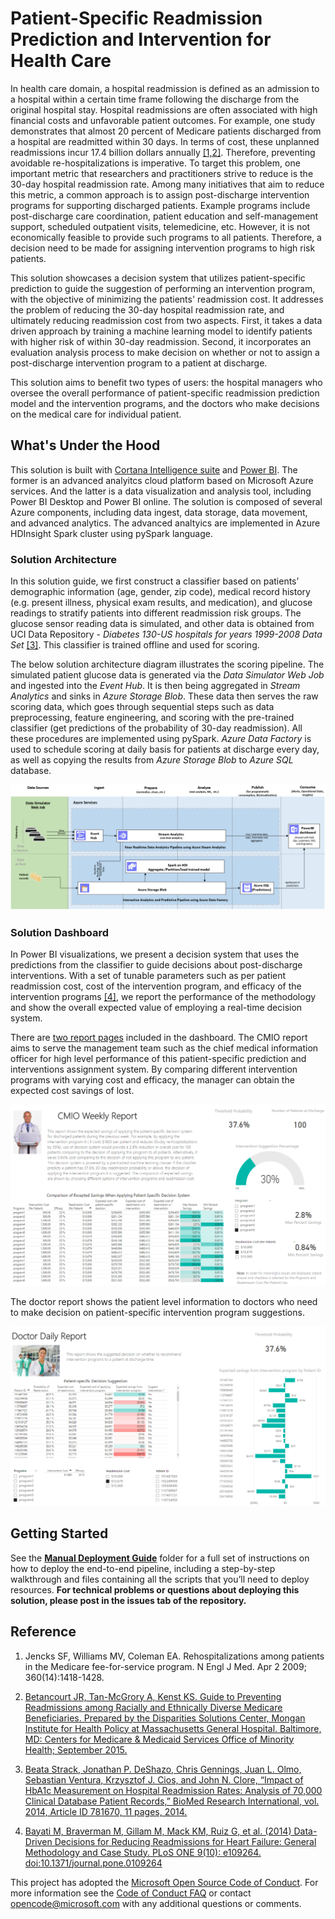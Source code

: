 # Patient-Specific Readmission Prediction and Intervention for Health Care 

In health care domain, a hospital readmission is defined as an admission to a hospital within a certain time frame following the discharge from the original hospital stay. Hospital readmissions are often associated with high financial costs and unfavorable patient outcomes. For example,  one study demonstrates that almost 20 percent of Medicare patients discharged from a hospital are readmitted within 30 days. In terms of cost, these unplanned readmissions incur 17.4 billion dollars annually [[1,2]](#reference). Therefore, preventing avoidable re-hospitalizations is imperative. To target this problem, one important metric that researchers and practitioners strive to reduce is the 30-day hospital readmission rate. Among many initiatives that aim to reduce this metric, a common approach is to assign post-discharge intervention programs for supporting discharged patients. Example programs include post-discharge care coordination, patient education and self-management support, scheduled outpatient visits, telemedicine, etc. However, it is not economically feasible to provide such programs to all patients. Therefore, a decision need to be made for assigning intervention programs to high risk patients.


This solution showcases a decision system that utilizes patient-specific prediction to guide the suggestion of performing an intervention program, with the objective of minimizing the patients' readmission cost. It addresses the problem of reducing the 30-day hospital readmission rate, and ultimately reducing readmission cost from two aspects. First, it takes a data driven approach by training a machine learning model to identify patients with higher risk of within 30-day readmission. Second, it incorporates an evaluation analysis process to make decision on whether or not to assign a post-discharge intervention program to a patient at discharge.

This solution aims to benefit two types of users: the hospital managers who oversee the  overall performance of patient-specific readmission prediction model and the intervention programs, and the doctors who make decisions on the medical care for individual patient.


## What's Under the Hood     

This solution is built with [Cortana Intelligence suite](https://azure.microsoft.com/en-us/suites/cortana-intelligence-suite/) and [Power BI](https://powerbi.microsoft.com/en-us/what-is-power-bi/). The former is an advanced analyitcs cloud platform based on Microsoft Azure services. And the latter is a data visualization and analysis tool, including Power BI Desktop and Power BI online. The solution is composed of several Azure components, including data ingest, data storage, data movement, and advanced analytics. The advanced analtyics are implemented in Azure HDInsight Spark cluster using pySpark language.


### Solution Architecture

In this solution guide, we first construct a classifier based on patients’ demographic information (age, gender, zip code), medical record history (e.g. present illness, physical exam results, and medication), and glucose readings to stratify patients into different readmission risk groups. The glucose sensor reading data is simulated, and other data is obtained from UCI Data Repository - *Diabetes 130-US hospitals for years 1999-2008 Data Set* [[3]](#reference). This classifier is trained offline and used for scoring. 

The below solution architecture diagram illustrates the scoring pipeline. The simulated patient glucose data is generated via the *Data Simulator Web Job* and ingested into the *Event Hub*. It is then being aggregated in *Stream Analytics* and sinks in *Azure Storage Blob*. These data then serves the raw scoring data, which goes through sequential steps such as data preprocessing, feature engineering, and scoring with the pre-trained classifier (get predictions of the probability of 30-day readmission). All these procedures are implemented using pySpark. *Azure Data Factory* is used to schedule scoring at daily basis for patients at discharge every day, as well as copying the results from *Azure Storage Blob* to *Azure SQL* database.

![Solution Diagram Picture](./resource/solutiondiagrampicture.PNG)

### Solution Dashboard 

In Power BI visualizations, we present a decision system that uses the predictions from the classifier to guide decisions about post-discharge interventions. With a set of tunable parameters such as per patient readmission cost, cost of the intervention program, and efficacy of the intervention programs [[4]](*reference), we report the performance of the methodology and show the overall expected value of employing a real-time decision system.


There are [two report pages](https://msit.powerbi.com/view?r=eyJrIjoiZjJjOTkyM2QtYTU4OS00NDU5LThkMjctNThjM2VlOGJmNWVlIiwidCI6IjcyZjk4OGJmLTg2ZjEtNDFhZi05MWFiLTJkN2NkMDExZGI0NyIsImMiOjV9) included in the dashboard. The CMIO report aims to serve the management team such as the chief medical information officer for high level performance of this patient-specific prediction and interventions assignment system. By comparing different intervention programs with varying cost and efficacy, the manager can obtain the expected cost savings of lost.  


![CMIO Report](./resource/CMIOReport.PNG)

The doctor report shows the patient level information to doctors who need to make decision on patient-specific intervention program suggestions. 


![Doctor Report](./resource/DoctorDailyReport.PNG)




## Getting Started

See the **[Manual Deployment Guide](https://github.com/Azure/cortana-intelligence-population-health-management/tree/master/Spark/Manual%20Deployment%20Guide)** folder for a full set of instructions on how to deploy the end-to-end pipeline, including a step-by-step walkthrough and files containing all the scripts that you’ll need to deploy resources. **For technical problems or questions about deploying this solution, please post in the issues tab of the repository.**




## Reference

1.  Jencks SF, Williams MV, Coleman EA. Rehospitalizations among patients in the Medicare fee-for-service program. N Engl J Med. Apr 2 2009; 360(14):1418-1428. 

2.  [Betancourt JR, Tan-McGrory A, Kenst KS. Guide to Preventing Readmissions among Racially and Ethnically Diverse Medicare Beneficiaries. Prepared by the Disparities Solutions Center, Mongan Institute for Health Policy at Massachusetts General Hospital. Baltimore, MD: Centers for Medicare & Medicaid Services Office of Minority Health; September 2015.](https://www.cms.gov/About-CMS/Agency-information/OMH/Downloads/OMH_Readmissions_Guide.pdf) 

3. [Beata Strack, Jonathan P. DeShazo, Chris Gennings, Juan L. Olmo, Sebastian Ventura, Krzysztof J. Cios, and John N. Clore, “Impact of HbA1c Measurement on Hospital Readmission Rates: Analysis of 70,000 Clinical Database Patient Records,” BioMed Research International, vol. 2014, Article ID 781670, 11 pages, 2014.](https://archive.ics.uci.edu/ml/datasets/Diabetes+130-US+hospitals+for+years+1999-2008)

4. [Bayati M, Braverman M, Gillam M, Mack KM, Ruiz G, et al. (2014) Data-Driven Decisions for Reducing Readmissions for Heart Failure: General Methodology and Case Study. PLoS ONE 9(10): e109264. doi:10.1371/journal.pone.0109264](http://journals.plos.org/plosone/article?id=10.1371/journal.pone.0109264#pone.0109264.s001)

This project has adopted the [Microsoft Open Source Code of Conduct](https://opensource.microsoft.com/codeofconduct/). For more information see the [Code of Conduct FAQ](https://opensource.microsoft.com/codeofconduct/faq/) or contact [opencode@microsoft.com](mailto:opencode@microsoft.com) with any additional questions or comments.
